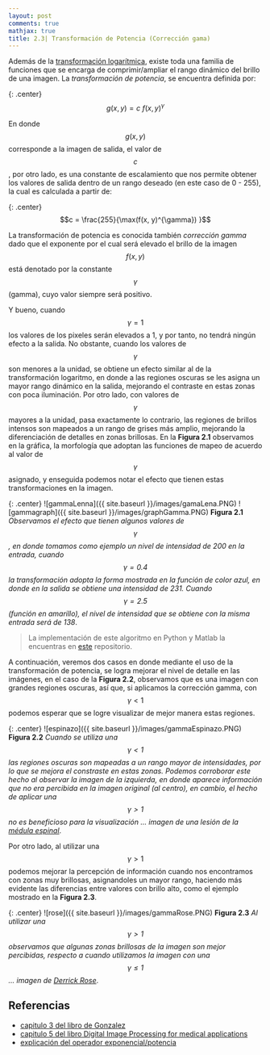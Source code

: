 ```yaml
---
layout: post
comments: true
mathjax: true
title: 2.3| Transformación de Potencia (Corrección gama)
---
```


Además de la [transformación logarítmica](https://bryanmed.github.io/TransformacionLogaritmo/), existe toda una familia de funciones que se encarga de comprimir/ampliar el rango dinámico del brillo de una imagen. La _transformación de potencia_, se encuentra definida por:

{: .center}
$$g(x, y) = c \: f(x, y)^{\gamma}$$

En donde $$g(x, y)$$ corresponde a la imagen de salida, el valor de $$c$$, por otro lado, es una constante de escalamiento que nos permite obtener los valores de salida dentro de un rango deseado (en este caso de 0 - 255), la cual es calculada a partir de:

{: .center}
$$c = \frac{255}{\max(f(x, y)^{\gamma}) }$$

La transformación de potencia es conocida también _corrección gamma_ dado que el exponente por el cual será elevado el brillo de la imagen $$f(x, y)$$ está denotado por la constante $$\gamma$$ (gamma), cuyo valor siempre será positivo.

Y bueno, cuando $$\gamma = 1$$ los valores de los pixeles serán elevados a 1, y por tanto, no tendrá ningún efecto a la salida. No obstante, cuando los valores de $$\gamma$$ son menores a la unidad, se obtiene un efecto similar al de la transformación logaritmo, en donde a las regiones oscuras se les asigna un mayor rango dinámico en la salida, mejorando el contraste en estas zonas con poca iluminación. Por otro lado, con valores de $$\gamma$$ mayores a la unidad, pasa exactamente lo contrario, las regiones de brillos intensos son mapeados a un rango de grises más amplio, mejorando la diferenciación de detalles en zonas brillosas. En la __Figura 2.1__ observamos en la gráfica, la morfología que adoptan las funciones de mapeo de acuerdo al valor de $$\gamma$$ asignado, y enseguida podemos notar el efecto que tienen estas transformaciones en la imagen.   


{: .center}
![gammaLenna]({{ site.baseurl }}/images/gamaLena.PNG)
![gammagraph]({{ site.baseurl }}/images/graphGamma.PNG)
__Figura 2.1__ _Observamos el efecto que tienen algunos valores de $$\gamma$$, en donde tomamos como ejemplo un nivel de intensidad de 200 en la entrada, cuando $$\gamma = 0.4$$ la transformación adopta la forma mostrada en la función de color azul, en donde en la salida se obtiene una intensidad de 231. Cuando $$\gamma = 2.5$$ (función en amarillo), el nivel de intensidad que se obtiene con la misma entrada será de 138_.

> La implementación de este algoritmo en Python y Matlab la encuentras en [este](https://github.com/BryanMed/Procesamiento-de-imagen/tree/master/2.3%20correccion%20gamma) repositorio.

A continuación, veremos dos casos en donde mediante el uso de la transformación de potencia, se logra mejorar el nivel de detalle en las imágenes, en el caso de la __Figura 2.2__, observamos que es una imagen con grandes regiones oscuras, así que, si aplicamos la corrección gamma, con $$\gamma < 1$$ podemos esperar que se logre visualizar de mejor manera estas regiones.

{: .center}
![espinazo]({{ site.baseurl }}/images/gammaEspinazo.PNG)
__Figura 2.2__ _Cuando se utiliza una $$\gamma <1$$ las regiones oscuras son mapeadas a un rango mayor de intensidades, por lo que se mejora el constraste en estas zonas. Podemos corroborar este hecho al observar la imagen de la izquierda, en donde aparece información que no era percibida en la imagen original (al centro), en cambio, el hecho de aplicar una $$\gamma >1$$ no es beneficioso para la visualización ... imagen de una lesión de la [médula espinal](https://radiopaedia.org/cases/ganglioglioma-of-the-cervical-cord)_.


Por otro lado, al utilizar una $$\gamma > 1$$ podemos mejorar la percepción de información cuando nos encontramos con zonas muy brillosas, asignandoles un mayor rango, haciendo más evidente las diferencias entre valores con brillo alto, como el ejemplo mostrado en la __Figura 2.3__.


{: .center}
![rose]({{ site.baseurl }}/images/gammaRose.PNG)
__Figura 2.3__ _Al utilizar una $$\gamma > 1$$ observamos que algunas zonas brillosas de la imagen son mejor percibidas, respecto a cuando utilizamos la imagen con una $$\gamma \leq 1$$ ... imagen de [Derrick Rose](http://drosehoops.com/2018/08/derrick-rose-announces-the-rose-scholars-program/)_.


## Referencias
 
* [capitulo 3 del libro de Gonzalez](https://www.amazon.com/Digital-Image-Processing-Rafael-Gonzalez/dp/0133356728)
* [capitulo 5 del libro Digital Image Processing for medical applications](https://www.cambridge.org/mx/academic/subjects/engineering/biomedical-engineering/digital-image-processing-medical-applications?format=HB&isbn=9780521860857)
* [explicación del operador exponencial/potencia](https://homepages.inf.ed.ac.uk/rbf/HIPR2/pixexp.htm)
